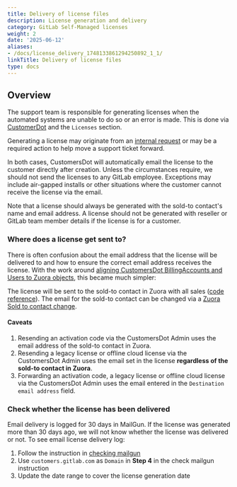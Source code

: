 ```yaml
---
title: Delivery of license files
description: License generation and delivery
category: GitLab Self-Managed licenses
weight: 2
date: '2025-06-12'
aliases:
- /docs/license_delivery_1748133861294250892_1_1/
linkTitle: Delivery of license files
type: docs
---
```


## Overview

The support team is responsible for generating licenses when the automated systems are unable to do so or an error is made. This is done via [CustomerDot](https://customers.gitlab.com/admin) and the `Licenses` section.

Generating a license may originate from an [internal request](/handbook/support/license-and-renewals/workflows/working_internal_requests) or may be a required action to help move a support ticket forward.

In both cases, CustomersDot will automatically email the license to the customer directly after creation. Unless the circumstances require, we should not send the licenses to any GitLab employee. Exceptions may include air-gapped installs or other situations where the customer cannot receive the license via the email.

Note that a license should always be generated with the sold-to contact's name and email address. A license should not be generated with reseller or GitLab team member details if the license is for a customer.

### Where does a license get sent to?

There is often confusion about the email address that the license will be delivered to and how to ensure the correct email address receives the license. With the work around [aligning CustomersDot BillingAccounts and Users to Zuora objects](https://gitlab.com/groups/gitlab-org/-/epics/8950), this became much simpler:

The license will be sent to the sold-to contact in Zuora with all sales ([code reference](https://gitlab.com/gitlab-org/customers-gitlab-com/-/blob/main/app/models/license.rb#L98)). The email for the sold-to contact can be changed via a [Zuora Sold to contact change](/handbook/support/license-and-renewals/workflows/billing_contact_change_payments#zuora-contact-change).

#### Caveats

1. Resending an activation code via the CustomersDot Admin uses the email address of the sold-to contact in Zuora.
1. Resending a legacy license or offline cloud license via the CustomersDot Admin uses the email set in the license **regardless of the sold-to contact in Zuora**.
1. Forwarding an activation code, a legacy license or offline cloud license via the CustomersDot Admin uses the email entered in the `Destination email address` field.

### Check whether the license has been delivered

Email delivery is logged for 30 days in MailGun. If the license was generated more than 30 days ago, we will not know whether the license was delivered or not. To see email license delivery log:

1. Follow the instruction in [checking mailgun](/handbook/support/workflows/confirmation_emails#checking-mailgun)
1. Use `customers.gitlab.com` as `Domain` in **Step 4** in the check mailgun instruction
1. Update the date range to cover the license generation date
